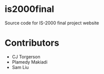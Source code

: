 # is2000final
Source code for IS-2000 final project website

# Contributors
+ CJ Torgerson
+ Plamedy Makiadi
+ Sam Liu
